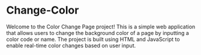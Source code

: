 # Change-Color
Welcome to the Color Change Page project! This is a simple web application that allows users to change the background color of a page by inputting a color code or name. The project is built using HTML and JavaScript to enable real-time color changes based on user input.

